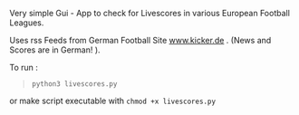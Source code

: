 Very simple Gui - App to check for Livescores in various European Football
Leagues.

Uses rss Feeds from German Football Site www.kicker.de . (News and Scores are in German! ).

To run :

> `python3 livescores.py`

or make script executable with `chmod +x livescores.py`
